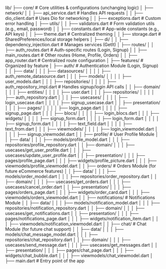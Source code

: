 lib/
├── core/                     # Core utilities & configurations (unchanging logic)
│   ├── network/
│   │   ├── api_service.dart  # Handles API requests
│   │   ├── dio_client.dart   # Uses Dio for networking
│   │   ├── exceptions.dart   # Custom error handling
│   ├── utils/
│   │   ├── validators.dart   # Form validation utils (e.g., email, password)
│   │   ├── constants.dart    # App-wide constants (e.g., API keys)
│   │   ├── theme.dart        # Centralized theming
│   │   ├── storage.dart      # SharedPreferences/local storage helpers
│   ├── di/
│   │   ├── dependency_injection.dart  # Manages services (GetIt)
│   ├── routes/
│   │   ├── auth_routes.dart   # Auth-specific routes (Login, Signup)
│   │   ├── main_routes.dart   # Other routes (Home, Profile, Orders)
│   │   ├── app_router.dart    # Centralized route configuration
│
├── features/                   # Organized by feature
│   ├── auth/                    # Authentication Module (Login, Signup)
│   │   ├── data/
│   │   │   ├── datasources/
│   │   │   │   ├── auth_remote_datasource.dart
│   │   │   ├── models/
│   │   │   │   ├── user_models.dart
│   │   │   ├── repositories/
│   │   │   │   ├── auth_repository_impl.dart  # Handles signup/login API calls
│   │   ├── domain/
│   │   │   ├── entities/
│   │   │   │   ├── user.dart
│   │   │   ├── repositories/
│   │   │   │   ├── auth_repository.dart
│   │   │   ├── usecases/
│   │   │   │   ├── login_usecase.dart
│   │   │   │   ├── signup_usecase.dart
│   │   ├── presentation/
│   │   │   ├── pages/
│   │   │   │   ├── login_page.dart
│   │   │   │   ├── signup_page.dart
│   │   │   ├── blocs/
│   │   │   │   ├── login_blocs.dart
│   │   │   ├── widgets/
│   │   │   │   ├── signup_form.dart
│   │   │   │   ├── login_form.dart
│   │   │   │   ├── signup_form.dart
│   │   │   │   ├── text_field.dart
│   │   │   │   ├── text_from.dart
│   │   │   ├── viewmodels/
│   │   │   │   ├── login_viewmodel.dart
│   │   │   │   ├── signup_viewmodel.dart
│
│   ├── profile/                 # User Profile Module
│   │   ├── data/
│   │   │   ├── models/profile_model.dart
│   │   │   ├── repositories/profile_repository.dart
│   │   ├── domain/
│   │   │   ├── usecases/get_user_profile.dart
│   │   │   ├── usecases/update_user_profile.dart
│   │   ├── presentation/
│   │   │   ├── pages/profile_page.dart
│   │   │   ├── widgets/profile_picture.dart
│   │   │   ├── viewmodels/profile_viewmodel.dart
│
│   ├── orders/                   # Orders Module (for future eCommerce features)
│   │   ├── data/
│   │   │   ├── models/order_model.dart
│   │   │   ├── repositories/order_repository.dart
│   │   ├── domain/
│   │   │   ├── usecases/get_orders.dart
│   │   │   ├── usecases/cancel_order.dart
│   │   ├── presentation/
│   │   │   ├── pages/orders_page.dart
│   │   │   ├── widgets/order_card.dart
│   │   │   ├── viewmodels/orders_viewmodel.dart
│
│   ├── notifications/            # Notifications Module
│   │   ├── data/
│   │   │   ├── models/notification_model.dart
│   │   │   ├── repositories/notification_repository.dart
│   │   ├── domain/
│   │   │   ├── usecases/get_notifications.dart
│   │   ├── presentation/
│   │   │   ├── pages/notifications_page.dart
│   │   │   ├── widgets/notification_item.dart
│   │   │   ├── viewmodels/notification_viewmodel.dart
│
│   ├── chat/                     # Chat Module (for future chat support)
│   │   ├── data/
│   │   │   ├── models/chat_message_model.dart
│   │   │   ├── repositories/chat_repository.dart
│   │   ├── domain/
│   │   │   ├── usecases/send_message.dart
│   │   │   ├── usecases/get_messages.dart
│   │   ├── presentation/
│   │   │   ├── pages/chat_page.dart
│   │   │   ├── widgets/chat_bubble.dart
│   │   │   ├── viewmodels/chat_viewmodel.dart
│
├── main.dart                     # Entry point of the app
